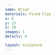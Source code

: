 ```yaml
---
name: Brian
materials: Fired Clay
x: 8
y: 15
z: 28
images: 1
details: 0

layout: sculpture
---
```



